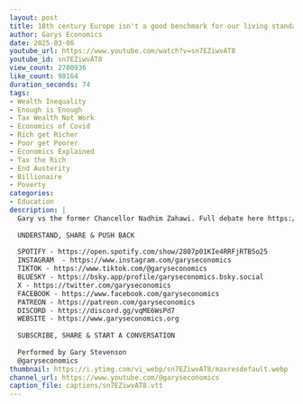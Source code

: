 ```yaml
---
layout: post
title: 18th century Europe isn't a good benchmark for our living standards
author: Garys Economics
date: 2025-03-06
youtube_url: https://www.youtube.com/watch?v=sn7EZiwvAT8
youtube_id: sn7EZiwvAT8
view_count: 2700936
like_count: 98164
duration_seconds: 74
tags:
- Wealth Inequality
- Enough is Enough
- Tax Wealth Not Work
- Economics of Covid
- Rich get Richer
- Poor get Poorer
- Economics Explained
- Tax the Rich
- End Austerity
- Billionaire
- Poverty
categories:
- Education
description: |
  Gary vs the former Chancellor Nadhim Zahawi. Full debate here https://iai.tv/video/lies-damned-lies-and-economics 
  
  UNDERSTAND, SHARE & PUSH BACK
  
  SPOTIFY - https://open.spotify.com/show/2807p01KIe4RRFjRTB5o25
  INSTAGRAM  - https://www.instagram.com/garyseconomics
  TIKTOK - https://www.tiktok.com/@garyseconomics
  BLUESKY - https://bsky.app/profile/garyseconomics.bsky.social
  X - https://twitter.com/garyseconomics
  FACEBOOK - https://www.facebook.com/garyseconomics
  PATREON - https://patreon.com/garyseconomics
  DISCORD - https://discord.gg/vqME6WsPd7
  WEBSITE - https://www.garyseconomics.org
  
  SUBSCRIBE, SHARE & START A CONVERSATION
  
  Performed by Gary Stevenson
  @garyseconomics
thumbnail: https://i.ytimg.com/vi_webp/sn7EZiwvAT8/maxresdefault.webp
channel_url: https://www.youtube.com/@garyseconomics
caption_file: captions/sn7EZiwvAT8.vtt
---
```

